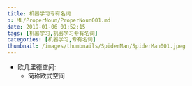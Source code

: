 ```yaml
---
title: 机器学习专有名词
p: ML/ProperNoun/ProperNoun001.md
date: 2019-01-06 01:52:15
tags: [机器学习,机器学习专有名词]
categories: [机器学习,专有名词]
thumbnail: /images/thumbnails/SpiderMan/SpiderMan001.jpeg
---
```


* 欧几里德空间:
  * 简称欧式空间
